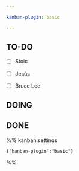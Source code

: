 ```yaml
---

kanban-plugin: basic

---
```


## TO-DO

- [ ] Stoic
- [ ] Jesús
- [ ] Bruce Lee


## DOING



## DONE





%% kanban:settings
```
{"kanban-plugin":"basic"}
```
%%